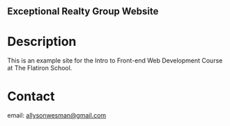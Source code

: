 Exceptional Realty Group Website
---

# Description

This is an example site for the Intro to Front-end Web Development Course at The Flatiron School.

# Contact

email: allysonwesman@gmail.com
